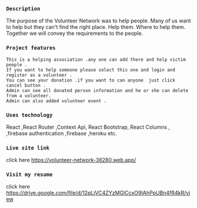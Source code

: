 ### `Description`
The purpose of the Volunteer Network was to help people. Many of us want to help but they can't find the right place. Help them. Where to help them. Together we will convey the requirements to the people.
### `Project features`
	This is a helping association .any one can add there and help victim people .
	If you want to help someone please select this one and login and register as a volunteer .
	You can see your donation .if you want to can anyone  just click cancel button .
	Admin can see all donated person information and he or she can delete from a volunteer. 
	Admin can also added volunteer event .
### `Uses technology` 
React ,React Router ,Context Api, React  Bootstrap, React Columns , ,firebase authentication ,firebase ,heroku etc.
### `Live site link `
click here  https://volunteer-network-36280.web.app/

### `Visit my resume`
click here https://drive.google.com/file/d/12pLjVC4ZYzMGlCcxO9IAhPpUBn4fR4kR/view

